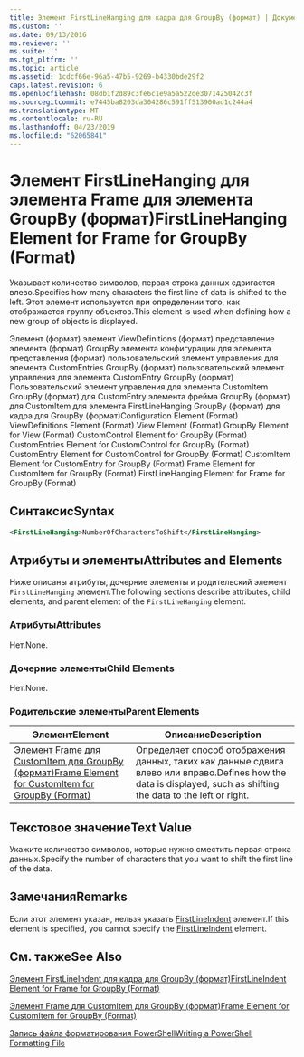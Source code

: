 ```yaml
---
title: Элемент FirstLineHanging для кадра для GroupBy (формат) | Документация Майкрософт
ms.custom: ''
ms.date: 09/13/2016
ms.reviewer: ''
ms.suite: ''
ms.tgt_pltfrm: ''
ms.topic: article
ms.assetid: 1cdcf66e-96a5-47b5-9269-b4330bde29f2
caps.latest.revision: 6
ms.openlocfilehash: 08db1f2d89c3fe6c1e9a5a522de3071425042c3f
ms.sourcegitcommit: e7445ba8203da304286c591ff513900ad1c244a4
ms.translationtype: MT
ms.contentlocale: ru-RU
ms.lasthandoff: 04/23/2019
ms.locfileid: "62065841"
---
```

# <a name="firstlinehanging-element-for-frame-for-groupby-format"></a><span data-ttu-id="db34e-102">Элемент FirstLineHanging для элемента Frame для элемента GroupBy (формат)</span><span class="sxs-lookup"><span data-stu-id="db34e-102">FirstLineHanging Element for Frame for GroupBy (Format)</span></span>

<span data-ttu-id="db34e-103">Указывает количество символов, первая строка данных сдвигается влево.</span><span class="sxs-lookup"><span data-stu-id="db34e-103">Specifies how many characters the first line of data is shifted to the left.</span></span> <span data-ttu-id="db34e-104">Этот элемент используется при определении того, как отображается группу объектов.</span><span class="sxs-lookup"><span data-stu-id="db34e-104">This element is used when defining how a new group of objects is displayed.</span></span>

<span data-ttu-id="db34e-105">Элемент (формат) элемент ViewDefinitions (формат) представление элемента (формат) GroupBy элемента конфигурации для элемента представления (формат) пользовательский элемент управления для элемента CustomEntries GroupBy (формат) пользовательский элемент управления для элемента CustomEntry GroupBy (формат) Пользовательский элемент управления для элемента CustomItem GroupBy (формат) для CustomEntry элемента фрейма GroupBy (формат) для CustomItem для элемента FirstLineHanging GroupBy (формат) для кадра для GroupBy (формат)</span><span class="sxs-lookup"><span data-stu-id="db34e-105">Configuration Element (Format) ViewDefinitions Element (Format) View Element (Format) GroupBy Element for View (Format) CustomControl Element for GroupBy (Format) CustomEntries Element for CustomControl for GroupBy (Format) CustomEntry Element for CustomControl for GroupBy (Format) CustomItem Element for CustomEntry for GroupBy (Format) Frame Element for CustomItem for GroupBy (Format) FirstLineHanging Element for Frame for GroupBy (Format)</span></span>

## <a name="syntax"></a><span data-ttu-id="db34e-106">Синтаксис</span><span class="sxs-lookup"><span data-stu-id="db34e-106">Syntax</span></span>

```xml
<FirstLineHanging>NumberOfCharactersToShift</FirstLineHanging>
```

## <a name="attributes-and-elements"></a><span data-ttu-id="db34e-107">Атрибуты и элементы</span><span class="sxs-lookup"><span data-stu-id="db34e-107">Attributes and Elements</span></span>

<span data-ttu-id="db34e-108">Ниже описаны атрибуты, дочерние элементы и родительский элемент `FirstLineHanging` элемент.</span><span class="sxs-lookup"><span data-stu-id="db34e-108">The following sections describe attributes, child elements, and parent element of the `FirstLineHanging` element.</span></span>

### <a name="attributes"></a><span data-ttu-id="db34e-109">Атрибуты</span><span class="sxs-lookup"><span data-stu-id="db34e-109">Attributes</span></span>

<span data-ttu-id="db34e-110">Нет.</span><span class="sxs-lookup"><span data-stu-id="db34e-110">None.</span></span>

### <a name="child-elements"></a><span data-ttu-id="db34e-111">Дочерние элементы</span><span class="sxs-lookup"><span data-stu-id="db34e-111">Child Elements</span></span>

<span data-ttu-id="db34e-112">Нет.</span><span class="sxs-lookup"><span data-stu-id="db34e-112">None.</span></span>

### <a name="parent-elements"></a><span data-ttu-id="db34e-113">Родительские элементы</span><span class="sxs-lookup"><span data-stu-id="db34e-113">Parent Elements</span></span>

|<span data-ttu-id="db34e-114">Элемент</span><span class="sxs-lookup"><span data-stu-id="db34e-114">Element</span></span>|<span data-ttu-id="db34e-115">Описание</span><span class="sxs-lookup"><span data-stu-id="db34e-115">Description</span></span>|
|-------------|-----------------|
|[<span data-ttu-id="db34e-116">Элемент Frame для CustomItem для GroupBy (формат)</span><span class="sxs-lookup"><span data-stu-id="db34e-116">Frame Element for CustomItem for GroupBy (Format)</span></span>](./frame-element-for-customitem-for-groupby-format.md)|<span data-ttu-id="db34e-117">Определяет способ отображения данных, таких как данные сдвига влево или вправо.</span><span class="sxs-lookup"><span data-stu-id="db34e-117">Defines how the data is displayed, such as shifting the data to the left or right.</span></span>|

## <a name="text-value"></a><span data-ttu-id="db34e-118">Текстовое значение</span><span class="sxs-lookup"><span data-stu-id="db34e-118">Text Value</span></span>

<span data-ttu-id="db34e-119">Укажите количество символов, которые нужно сместить первая строка данных.</span><span class="sxs-lookup"><span data-stu-id="db34e-119">Specify the number of characters that you want to shift the first line of the data.</span></span>

## <a name="remarks"></a><span data-ttu-id="db34e-120">Замечания</span><span class="sxs-lookup"><span data-stu-id="db34e-120">Remarks</span></span>

<span data-ttu-id="db34e-121">Если этот элемент указан, нельзя указать [FirstLineIndent](./firstlineindent-element-for-frame-for-groupby-format.md) элемент.</span><span class="sxs-lookup"><span data-stu-id="db34e-121">If this element is specified, you cannot specify the [FirstLineIndent](./firstlineindent-element-for-frame-for-groupby-format.md) element.</span></span>

## <a name="see-also"></a><span data-ttu-id="db34e-122">См. также</span><span class="sxs-lookup"><span data-stu-id="db34e-122">See Also</span></span>

[<span data-ttu-id="db34e-123">Элемент FirstLineIndent для кадра для GroupBy (формат)</span><span class="sxs-lookup"><span data-stu-id="db34e-123">FirstLineIndent Element for Frame for GroupBy (Format)</span></span>](./firstlineindent-element-for-frame-for-groupby-format.md)

[<span data-ttu-id="db34e-124">Элемент Frame для CustomItem для GroupBy (формат)</span><span class="sxs-lookup"><span data-stu-id="db34e-124">Frame Element for CustomItem for GroupBy (Format)</span></span>](./frame-element-for-customitem-for-groupby-format.md)

[<span data-ttu-id="db34e-125">Запись файла форматирования PowerShell</span><span class="sxs-lookup"><span data-stu-id="db34e-125">Writing a PowerShell Formatting File</span></span>](./writing-a-powershell-formatting-file.md)
